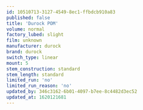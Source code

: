 ```yaml
---
id: 10510713-3127-4549-8ec1-ffbdcb910a83
published: false
title: 'Durock POM'
volume: normal
factory_lubed: slight
film: unknown
manufacturer: durock
brand: durock
switch_type: linear
mount: 5
stem_construction: standard
stem_length: standard
limited_run: 'no'
limited_run_reason: 'no'
updated_by: 346c3162-6b01-4097-b7ee-8c4482d3ec52
updated_at: 1620121681
---
```

